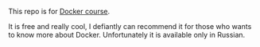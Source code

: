 This repo is for [Docker course](https://karpov.courses/docker). 

It is free and really cool, I defiantly can recommend it for those who wants to know more about Docker. Unfortunately it is available only in Russian.